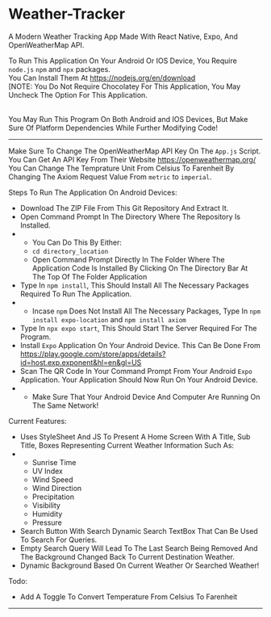 # Weather-Tracker
A Modern Weather Tracking App Made With React Native, Expo, And OpenWeatherMap API.<br />

To Run This Application On Your Android Or IOS Device, You Require `node.js` `npm` and `npx` packages. <br />
You Can Install Them At https://nodejs.org/en/download <br />
[NOTE: You Do Not Require Chocolatey For This Application, You May Uncheck The Option For This Application.<br /><br />

You May Run This Program On Both Android and IOS Devices, But Make Sure Of Platform Dependencies While Further Modifying Code! <br />
- - - -

Make Sure To Change The OpenWeatherMap API Key On The `App.js` Script. You Can Get An API Key From Their Website https://openweathermap.org/ <br />
You Can Change The Temprature Unit From Celsius To Farenheit By Changing The Axiom Request Value From `metric` to `imperial`. <br />

Steps To Run The Application On Android Devices:<br />
- Download The ZIP File From This Git Repository And Extract It.<br />
- Open Command Prompt In The Directory Where The Repository Is Installed. <br />
-  - You Can Do This By Either: <br />
   - `cd directory_location` <br />
   - Open Command Prompt Directly In The Folder Where The Application Code Is Installed By Clicking On The Directory Bar At The Top Of The Folder Application <br />
- Type In `npm install`, This Should Install All The Necessary Packages Required To Run The Application. <br />
- - Incase `npm` Does Not Install All The Necessary Packages, Type In `npm install expo-location` and `npm install axiom` <br />
- Type In `npx expo start`, This Should Start The Server Required For The Program. <br />
- Install `Expo` Application On Your Android Device. This Can Be Done From https://play.google.com/store/apps/details?id=host.exp.exponent&hl=en&gl=US <br />
- Scan The QR Code In Your Command Prompt From Your Android `Expo` Application. Your Application Should Now Run On Your Android Device. <br />
- - Make Sure That Your Android Device And Computer Are Running On The Same Network! <br />

Current Features:<br />
- Uses StyleSheet And JS To Present A Home Screen With A Title, Sub Title, Boxes Representing Current Weather Information Such As: <br />
- - Sunrise Time
  - UV Index
  - Wind Speed
  - Wind Direction
  - Precipitation
  - Visibility
  - Humidity
  - Pressure
- Search Button With Search Dynamic Search TextBox That Can Be Used To Search For Queries. <br />
- Empty Search Query Will Lead To The Last Search Being Removed And The Background Changed Back To Current Destination Weather.
- Dynamic Background Based On Current Weather Or Searched Weather!

Todo: <br />
- Add A Toggle To Convert Temperature From Celsius To Farenheit<br />
- - - - -
